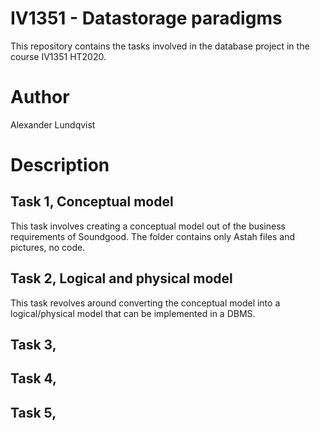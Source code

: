 # IV1351 - Datastorage paradigms
This repository contains the tasks involved in the database project in the course IV1351 HT2020.

# Author
Alexander Lundqvist

# Description
## Task 1, Conceptual model
This task involves creating a conceptual model out of the business requirements of Soundgood. The folder contains only Astah files and pictures, no code.

## Task 2, Logical and physical model
This task revolves around converting the conceptual model into a logical/physical model that can be implemented in a DBMS. 

## Task 3,


## Task 4,


## Task 5,
